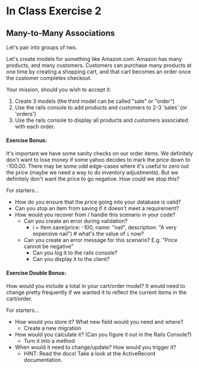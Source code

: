 # In Class Exercise 2
## Many-to-Many Associations

Let's pair into groups of two.

Let's create models for something like Amazon.com. Amazon has many products, and many customers. Customers can purchase many products at one time by creating a shopping cart, and that cart becomes an order once the customer completes checkout.

Your mission, should you wish to accept it:

  1. Create 3 models (the third model can be called "sale" or "order")
  2. Use the rails console to add products and customers to 2-3 'sales' (or 'orders')
  3. Use the rails console to display all products and customers associated with each order.


#### Exercise Bonus:

It's important we have some sanity checks on our order items. We definitely don't want to lose money if some yahoo decides to mark the price down to -100.00. There may be some odd edge-cases where it's useful to zero out the price (maybe we need a way to do inventory adjustments). But we definitely don't want the price to go negative. How could we stop this?

For starters...

- How do you ensure that the price going into your database is valid?
- Can you stop an item from saving if it doesn't meet a requirement?
- How would you recover from / handle this scenario in your code?
    + Can you create an error during validation?
        * i = Item.save(price: -100, name: "nail", description: "A very expensive nail") # what's the value of `i` now?
    + Can you create an error message for this scenario? E.g. "Price cannot be negative"
        * Can you log it to the rails console?
        * Can you display it to the client?


#### Exercise Double Bonus:

How would you include a total in your cart/order model? It would need to change pretty frequently if we wanted it to reflect the current items in the cart/order.

For starters...

- How would you store it? What new field would you need and where?
    + Create a new migration
- How would you calculate it? (Can you figure it out in the Rails Console?)
    + Turn it into a method
- When would it need to change/update? How would you trigger it?
    + HINT: Read the docs! Take a look at the ActiveRecord documentation.
